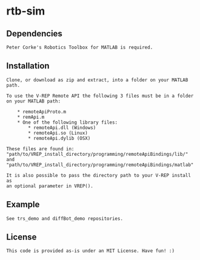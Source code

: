 # rtb-sim

## Dependencies

    Peter Corke's Robotics Toolbox for MATLAB is required.

## Installation

    Clone, or download as zip and extract, into a folder on your MATLAB path.

    To use the V-REP Remote API the following 3 files must be in a folder 
    on your MATLAB path:

        * remoteApiProto.m
        * remApi.m
        * One of the following library files:
            * remoteApi.dll (Windows)
            * remoteApi.so (Linux)
            * remoteApi.dylib (OSX)
    
    These files are found in:
    "path/to/VREP_install_directory/programming/remoteApiBindings/lib/"
    and
    "path/to/VREP_install_directory/programming/remoteApiBindings/matlab"
    
    It is also possible to pass the directory path to your V-REP install as 
    an optional parameter in VREP(). 

## Example

    See trs_demo and diffBot_demo repositories.


## License

    This code is provided as-is under an MIT License. Have fun! :)
